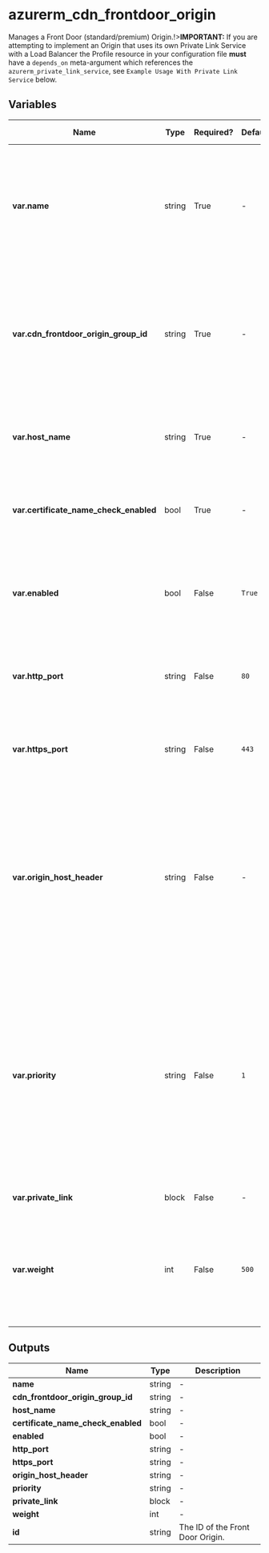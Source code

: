 # azurerm_cdn_frontdoor_origin

Manages a Front Door (standard/premium) Origin.!>**IMPORTANT:** If you are attempting to implement an Origin that uses its own Private Link Service with a Load Balancer the Profile resource in your configuration file **must** have a `depends_on` meta-argument which references the `azurerm_private_link_service`, see `Example Usage With Private Link Service` below.

## Variables

| Name | Type | Required? | Default  | possible values | Description |
| ---- | ---- | --------- | -------- | ----------- | ----------- |
| **var.name** | string | True | -  |  -  | The name which should be used for this Front Door Origin. Changing this forces a new Front Door Origin to be created. | 
| **var.cdn_frontdoor_origin_group_id** | string | True | -  |  -  | The ID of the Front Door Origin Group within which this Front Door Origin should exist. Changing this forces a new Front Door Origin to be created. | 
| **var.host_name** | string | True | -  |  -  | The IPv4 address, IPv6 address or Domain name of the Origin. | 
| **var.certificate_name_check_enabled** | bool | True | -  |  -  | Specifies whether certificate name checks are enabled for this origin. | 
| **var.enabled** | bool | False | `True`  |  `true`, `false`  | Should the origin be enabled? Possible values are `true` or `false`. Defaults to `true`. | 
| **var.http_port** | string | False | `80`  |  -  | The value of the HTTP port. Must be between `1` and `65535`. Defaults to `80`. | 
| **var.https_port** | string | False | `443`  |  -  | The value of the HTTPS port. Must be between `1` and `65535`. Defaults to `443`. | 
| **var.origin_host_header** | string | False | -  |  -  | The host header value (an IPv4 address, IPv6 address or Domain name) which is sent to the origin with each request. If unspecified the hostname from the request will be used. | 
| **var.priority** | string | False | `1`  |  -  | Priority of origin in given origin group for load balancing. Higher priorities will not be used for load balancing if any lower priority origin is healthy. Must be between `1` and `5` (inclusive). Defaults to `1`. | 
| **var.private_link** | block | False | -  |  -  | A `private_link` block. | 
| **var.weight** | int | False | `500`  |  -  | The weight of the origin in a given origin group for load balancing. Must be between `1` and `1000`. Defaults to `500`. | 



## Outputs

| Name | Type | Description |
| ---- | ---- | --------- | 
| **name** | string  | - | 
| **cdn_frontdoor_origin_group_id** | string  | - | 
| **host_name** | string  | - | 
| **certificate_name_check_enabled** | bool  | - | 
| **enabled** | bool  | - | 
| **http_port** | string  | - | 
| **https_port** | string  | - | 
| **origin_host_header** | string  | - | 
| **priority** | string  | - | 
| **private_link** | block  | - | 
| **weight** | int  | - | 
| **id** | string  | The ID of the Front Door Origin. | 